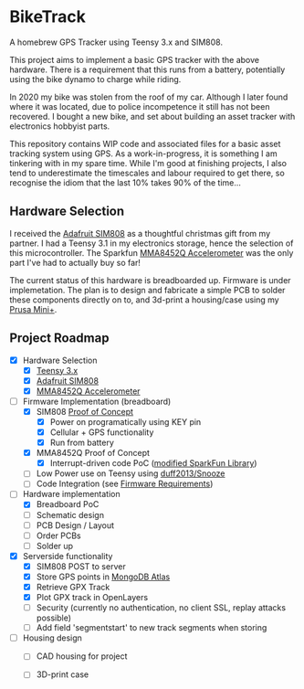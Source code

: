 # BikeTrack
A homebrew GPS Tracker using Teensy 3.x and SIM808.

This project aims to implement a basic GPS tracker with the above hardware. There
is a requirement that this runs from a battery, potentially using the bike dynamo 
to charge while riding.

In 2020 my bike was stolen from the roof of my car. Although I later found where it
was located, due to police incompetence it still has not been recovered. I bought
a new bike, and set about building an asset tracker with electronics hobbyist parts.

This repository contains WIP code and associated files for a basic asset tracking
system using GPS. As a work-in-progress, it is something I am tinkering with in
my spare time. While I'm good at finishing projects, I also tend to underestimate
the timescales and labour required to get there, so recognise the idiom that the 
last 10% takes 90% of the time...

## Hardware Selection
I received the [Adafruit SIM808](https://learn.adafruit.com/adafruit-fona-808-cellular-plus-gps-breakout/overview)
as a thoughtful christmas gift from my partner. I had a Teensy 3.1 in my electronics
storage, hence the selection of this microcontroller. The Sparkfun [MMA8452Q Accelerometer](https://www.sparkfun.com/products/12756)
was the only part I've had to actually buy so far!

The current status of this hardware is breadboarded up. Firmware is under implemetation.
The plan is to design and fabricate a simple PCB to solder these components directly on to, 
and 3d-print a housing/case using my [Prusa Mini+](https://www.prusa3d.com/product/original-prusa-mini-8/).

## Project Roadmap

- [x] Hardware Selection
  - [x] [Teensy 3.x](https://www.pjrc.com/store/teensy32.html)
  - [x] [Adafruit SIM808](https://learn.adafruit.com/adafruit-fona-808-cellular-plus-gps-breakout/overview)
  - [x] [MMA8452Q Accelerometer](https://www.sparkfun.com/products/12756)
- [ ] Firmware Implementation (breadboard)
  - [x] SIM808 [Proof of Concept](https://forums.adafruit.com/viewtopic.php?f=54&t=187767&p=910403)
    - [x] Power on programatically using KEY pin
    - [x] Cellular + GPS functionality
    - [x] Run from battery
  - [x] MMA8452Q Proof of Concept
    - [x] Interrupt-driven code PoC ([modified SparkFun Library](https://github.com/sjmf/SparkFun_MMA8452Q_Arduino_Library))
  - [ ] Low Power use on Teensy using [duff2013/Snooze](https://github.com/duff2013/Snooze)
  - [ ] Code Integration (see [Firmware Requirements](Requirements.md))
- [ ] Hardware implementation
  - [x] Breadboard PoC
  - [ ] Schematic design
  - [ ] PCB Design / Layout
  - [ ] Order PCBs
  - [ ] Solder up
- [x] Serverside functionality
  - [x] SIM808 POST to server
  - [x] Store GPS points in [MongoDB Atlas](https://www.mongodb.com/cloud/atlas/)
  - [x] Retrieve GPX Track
  - [x] Plot GPX track in OpenLayers
  - [ ] Security (currently no authentication, no client SSL, replay attacks possible)
  - [ ] Add field 'segmentstart' to new track segments when storing
- [ ] Housing design
  - [ ] CAD housing for project
  - [ ] 3D-print case

